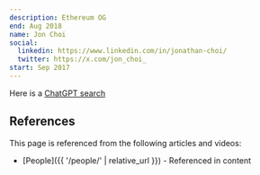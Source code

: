 ```yaml
---
description: Ethereum OG
end: Aug 2018
name: Jon Choi
social:
  linkedin: https://www.linkedin.com/in/jonathan-choi/
  twitter: https://x.com/jon_choi_
start: Sep 2017
---
```

Here is a [ChatGPT search](https://chatgpt.com/share/e/68a8e968-8464-8002-a997-bbcdb5bd2f6a)


## References

This page is referenced from the following articles and videos:

- [People]({{ '/people/' | relative_url }}) - Referenced in content